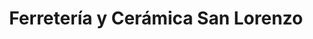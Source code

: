---
title: "Ferretería y Cerámica San Lorenzo"
url: /ayacucho/ferreteria-y-ceramica-san-lorenzo/
shop: general
---